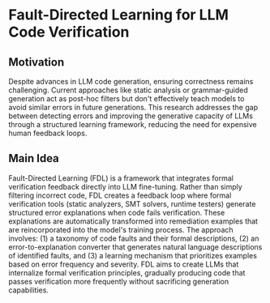 # Fault-Directed Learning for LLM Code Verification

## Motivation
Despite advances in LLM code generation, ensuring correctness remains challenging. Current approaches like static analysis or grammar-guided generation act as post-hoc filters but don't effectively teach models to avoid similar errors in future generations. This research addresses the gap between detecting errors and improving the generative capacity of LLMs through a structured learning framework, reducing the need for expensive human feedback loops.

## Main Idea
Fault-Directed Learning (FDL) is a framework that integrates formal verification feedback directly into LLM fine-tuning. Rather than simply filtering incorrect code, FDL creates a feedback loop where formal verification tools (static analyzers, SMT solvers, runtime testers) generate structured error explanations when code fails verification. These explanations are automatically transformed into remediation examples that are reincorporated into the model's training process. The approach involves: (1) a taxonomy of code faults and their formal descriptions, (2) an error-to-explanation converter that generates natural language descriptions of identified faults, and (3) a learning mechanism that prioritizes examples based on error frequency and severity. FDL aims to create LLMs that internalize formal verification principles, gradually producing code that passes verification more frequently without sacrificing generation capabilities.